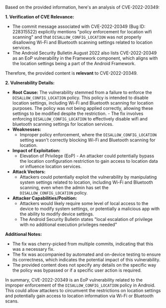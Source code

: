 Based on the provided information, here's an analysis of CVE-2022-20349:

**1. Verification of CVE Relevance:**

   - The commit message associated with CVE-2022-20349 (Bug ID: 228315522) explicitly mentions "policy enforcement for location wifi scanning" and that `DISALLOW_CONFIG_LOCATION` was not properly disallowing Wi-Fi and Bluetooth scanning settings related to location services.
   - The Android Security Bulletin August 2022 also lists CVE-2022-20349 as an EoP vulnerability in the Framework component, which aligns with the location settings being a part of the Android Framework.

Therefore, the provided content is **relevant** to CVE-2022-20349.

**2. Vulnerability Details:**

   - **Root Cause:** The vulnerability stemmed from a failure to enforce the `DISALLOW_CONFIG_LOCATION` policy. This policy is intended to disable location settings, including Wi-Fi and Bluetooth scanning for location purposes. The policy was not being applied correctly, allowing these settings to be modified despite the restriction.
    -   The fix involves enforcing `DISALLOW_CONFIG_LOCATION` to effectively disable wifi and bluetooth scanning settings for location services.
   - **Weaknesses:**
        - Improper policy enforcement, where the `DISALLOW_CONFIG_LOCATION` setting wasn't correctly blocking Wi-Fi and Bluetooth scanning for location.
   - **Impact of Exploitation:**
        - Elevation of Privilege (EoP) - An attacker could potentially bypass the location configuration restriction to gain access to location data or influence location services.  
   - **Attack Vectors:**
        - Attackers could potentially exploit the vulnerability by manipulating system settings related to location, including Wi-Fi and Bluetooth scanning, even when the admin has set the `DISALLOW_CONFIG_LOCATION` policy.
   - **Attacker Capabilities/Position:**
        - Attackers would likely require some level of local access to the device to modify system settings, or potentially a malicious app with the ability to modify device settings.
        - The Android Security Bulletin states "local escalation of privilege with no additional execution privileges needed"

**Additional Notes:**

   -  The fix was cherry-picked from multiple commits, indicating that this was a necessary fix.
   - The fix was accompanied by automated and on-device testing to ensure its correctness, which indicates the potential impact of this vulnerability.
   - The provided content does not specify any details on the specific way the policy was bypassed or if a specific user action is required.

In summary, CVE-2022-20349 is an EoP vulnerability related to the improper enforcement of the `DISALLOW_CONFIG_LOCATION` policy in Android. This could allow attackers to circumvent the restrictions on location settings and potentially gain access to location information via Wi-Fi or Bluetooth scans.